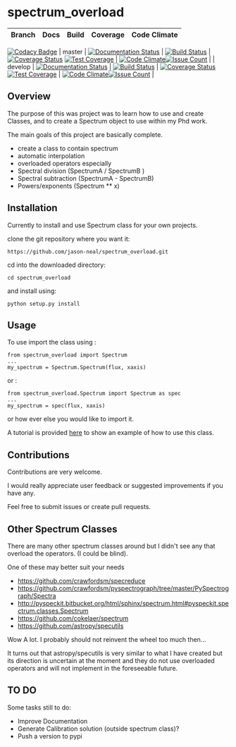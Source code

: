 # spectrum_overload
| Branch  | Docs | Build | Coverage | Code Climate | 
| :----: | :---: | :-----: | :----: | :----------: | 
[![Codacy Badge](https://api.codacy.com/project/badge/Grade/3e9a2cf4ad914e0ebc24b6b2b83059db)](https://www.codacy.com/app/jason-neal/spectrum_overload?utm_source=github.com&utm_medium=referral&utm_content=jason-neal/spectrum_overload&utm_campaign=badger)
| master  | [![Documentation Status](https://readthedocs.org/projects/spectrum-overload/badge/?version=latest)](http://spectrum-overload.readthedocs.io/en/latest/?badge=latest) | [![Build Status](https://travis-ci.org/jason-neal/spectrum_overload.svg?branch=master)](https://travis-ci.org/jason-neal/spectrum_overload) | [![Coverage Status](https://coveralls.io/repos/github/jason-neal/spectrum_overload/badge.svg?branch=master)](https://coveralls.io/github/jason-neal/spectrum_overload?branch=master) [![Test Coverage](https://codeclimate.com/github/jason-neal/spectrum_overload/badges/coverage.svg)](https://codeclimate.com/github/jason-neal/spectrum_overload/coverage) | [![Code Climate](https://codeclimate.com/github/jason-neal/spectrum_overload/badges/gpa.svg)](https://codeclimate.com/github/jason-neal/spectrum_overload)[![Issue Count](https://codeclimate.com/github/jason-neal/spectrum_overload/badges/issue_count.svg)](https://codeclimate.com/github/jason-neal/spectrum_overload) | 
| develop | [![Documentation Status](https://readthedocs.org/projects/spectrum-overload/badge/?version=develop)](http://spectrum-overload.readthedocs.io/en/latest/?badge=develop) | [![Build Status](https://travis-ci.org/jason-neal/spectrum_overload.svg?branch=develop)](https://travis-ci.org/jason-neal/spectrum_overload) | [![Coverage Status](https://coveralls.io/repos/github/jason-neal/spectrum_overload/badge.svg?branch=develop)](https://coveralls.io/github/jason-neal/spectrum_overload?branch=develop) [![Test Coverage](https://codeclimate.com/github/jason-neal/spectrum_overload/badges/coverage.svg?branch=develop)](https://codeclimate.com/github/jason-neal/spectrum_overload/coverage?branch=develop) | [![Code Climate](https://codeclimate.com/github/jason-neal/spectrum_overload/badges/gpa.svg?branch=develop)](https://codeclimate.com/github/jason-neal/spectrum_overload?branch=develop)[![Issue Count](https://codeclimate.com/github/jason-neal/spectrum_overload/badges/issue_count.svg?branch=develop)](https://codeclimate.com/github/jason-neal/spectrum_overload?branch=develop) | 

## Overview
The purpose of this was project was to learn how to use and create Classes, and to create a Spectrum object to use within my Phd work.

The main goals of this project are basically complete.

- create a class to contain spectrum
- automatic interpolation
- overloaded operators
especially
- Spectral division (SpectrumA / SpectrumB )
- Spectral subtraction (SpectrumA - SpectrumB)
- Powers/exponents (Spectrum ** x)

## Installation
Currently to install and use Spectrum class for your own projects.

clone the git repository where you want it:

    https://github.com/jason-neal/spectrum_overload.git

cd into the downloaded directory:

    cd spectrum_overload

and install using:

    python setup.py install


## Usage
To use import the class using :

    from spectrum_overload import Spectrum
    ...
    my_spectrum = Spectrum.Spectrum(flux, xaxis)

or :

    from spectrum_overload.Spectrum import Spectrum as spec
    ...
    my_spectrum = spec(flux, xaxis)

or how ever else you would like to import it.

A tutorial is provided [here](Notebooks/Tutorial.ipynb) to show an example of how to use this class.


## Contributions
Contributions are very welcome.

I would really appreciate user feedback or suggested improvements if you have any.

Feel free to submit issues or create pull requests.



## Other Spectrum Classes

There are many other spectrum classes around but I didn't see any that overload the operators. (I could be blind).

One of these may better suit your needs

- https://github.com/crawfordsm/specreduce
- https://github.com/crawfordsm/pyspectrograph/tree/master/PySpectrograph/Spectra
- http://pyspeckit.bitbucket.org/html/sphinx/spectrum.html#pyspeckit.spectrum.classes.Spectrum
- https://github.com/cokelaer/spectrum
- https://github.com/astropy/specutils

Wow A lot. I probably should not reinvent the wheel too much then...

It turns out that astropy/specutils is very similar to what I have created but its direction is uncertain at the moment and they do not use overloaded operators and will not implement in the foreseeable future.

## TO DO
Some tasks still to do:

- Improve Documentation
- Generate Calibration solution (outside spectrum class)?
- Push a version to pypi
